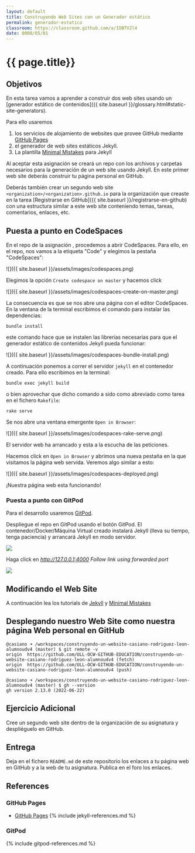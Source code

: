 ```yaml
---
layout: default
title: Construyendo Web Sites con un Generador estático
permalink: generador-estatico
classroom: https://classroom.github.com/a/IOBTV2l4
date: 0000/05/01
---
```


# {{ page.title}}

## Objetivos

En esta tarea vamos a aprender a construir dos web sites usando un [generador estático de contenidos]({{ site.baseurl }}/glossary.html#static-site-generators). 

Para ello usaremos 

1. los servicios de alojamiento de websites que provee GitHub mediante [GitHub Pages](https://pages.github.com/)
2. el generador de web sites estáticos Jekyll.
3. La plantilla [Minimal Mistakes](https://mmistakes.github.io/minimal-mistakes/docs/quick-start-guide/) para Jekyll

Al aceptar esta asignación se creará un repo con los archivos y carpetas necesarios para la generación de un web site usando Jekyll. En este primer web site deberás construir tu página personal en GitHub.

Deberás también crear un segundo web site `<organization>/<organization>.github.io` para la organización que creaste en la tarea [Registrarse en GitHub]({{ site.baseurl }}/registrarse-en-github)  con una estructura similar a este web site conteniendo temas, tareas, comentarios, enlaces, etc. 

## Puesta a punto en CodeSpaces

En el repo de la asignación , procedemos a abrir CodeSpaces. Para ello, en el repo, 
nos vamos a la etiqueta "Code" y elegimos la pestaña "CodeSpaces":

![]({{ site.baseurl }}/assets/images/codespaces.png)

Elegimos la opción `Create codespace on master` y hacemos click

![]({{ site.baseurl }}/assets/images/codespaces-create-on-master.png)

La consecuencia es que se nos abre una página con el editor CodeSpaces. 
En la ventana de la terminal escribimos el comando para instalar las dependencias: 

```
bundle install
```

este comando hace que se instalen las librerías necesarias para que el generador estático de contenidos Jekyll pueda funcionar:

![]({{ site.baseurl }}/assets/images/codespaces-bundle-install.png)

A continuación ponemos a correr el servidor `jekyll` en el contenedor creado. Para ello escribimos en la terminal:

```
bundle exec jekyll build
```

o bien aprovechar que dicho comando a sido como abreviado como tarea en el fichero `Rakefile`:

```
rake serve
```

Se nos abre una ventana emergente `Open in Browser`:

![]({{ site.baseurl }}/assets/images/codespaces-rake-serve.png)

El servidor web ha arrancado y esta a la escucha de las peticiones.

Hacemos click en `Open in Browser` y abrimos una nueva pestaña en la que visitamos la página web servida. 
Veremos algo similar a esto:

![]({{ site.baseurl }}/assets/images/codespaces-deployed.png)

¡Nuestra página web esta funcionando!

### Puesta a punto con GitPod 

Para el desarrollo usaremos [GitPod](https://www.gitpod.io/docs/getting-started).

Despliegue el repo en GitPod usando el botón GitPod. 
El contenedor/Docker/Máquina Virtual creado instalará Jekyll (lleva su tiempo, tenga paciencia) y arrancará Jekyll en modo servidor.

![]({{site.baseurl}}/assets/images/jekyll-serve.png)

Haga click en *http://127.0.0.1:4000 Follow link using forwarded port*

![]({{site.baseurl}}/assets/images/minimal-mistakes.png)

## Modificando el Web Site

A continuación lea los tutorials de [Jekyll](https://jekyllrb.com/docs/) y [Minimal Mistakes](https://mmistakes.github.io/minimal-mistakes/docs/quick-start-guide/)

## Desplegando nuestro Web Site como nuestra página Web personal en GitHub


```
@casiano ➜ /workspaces/construyendo-un-website-casiano-rodriguez-leon-alumnoudv4 (master) $ git remote -v
origin  https://github.com/ULL-OCW-GITHUB-EDUCATION/construyendo-un-website-casiano-rodriguez-leon-alumnoudv4 (fetch)
origin  https://github.com/ULL-OCW-GITHUB-EDUCATION/construyendo-un-website-casiano-rodriguez-leon-alumnoudv4 (push)
```

```
@casiano ➜ /workspaces/construyendo-un-website-casiano-rodriguez-leon-alumnoudv4 (master) $ gh --version
gh version 2.13.0 (2022-06-22)
```

## Ejercicio Adicional

Cree un segundo web site dentro de la organización de su asignatura y despliéguelo en GitHub.

## Entrega

Deja en el fichero `README.md` de este repositorio los enlaces a tu página web en GitHub y a la web de tu asignatura. Publica en el foro los enlaces.

## References

### GitHub Pages

* [GitHub Pages](https://pages.github.com/)
{% include jekyll-references.md %}

### GitPod

{% include gitpod-references.md %}

